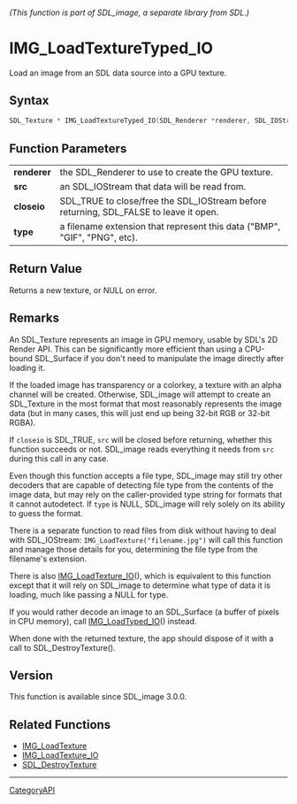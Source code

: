 ###### (This function is part of SDL_image, a separate library from SDL.)
# IMG_LoadTextureTyped_IO

Load an image from an SDL data source into a GPU texture.

## Syntax

```c
SDL_Texture * IMG_LoadTextureTyped_IO(SDL_Renderer *renderer, SDL_IOStream *src, SDL_bool closeio, const char *type);

```

## Function Parameters

|                  |                                                                                       |
| ---------------- | ------------------------------------------------------------------------------------- |
| **renderer**     | the SDL_Renderer to use to create the GPU texture.                                    |
| **src**          | an SDL_IOStream that data will be read from.                                          |
| **closeio**      | SDL_TRUE to close/free the SDL_IOStream before returning, SDL_FALSE to leave it open. |
| **type**         | a filename extension that represent this data ("BMP", "GIF", "PNG", etc).             |

## Return Value

Returns a new texture, or NULL on error.

## Remarks

An SDL_Texture represents an image in GPU memory, usable by SDL's 2D Render
API. This can be significantly more efficient than using a CPU-bound
SDL_Surface if you don't need to manipulate the image directly after
loading it.

If the loaded image has transparency or a colorkey, a texture with an alpha
channel will be created. Otherwise, SDL_image will attempt to create an
SDL_Texture in the most format that most reasonably represents the image
data (but in many cases, this will just end up being 32-bit RGB or 32-bit
RGBA).

If `closeio` is SDL_TRUE, `src` will be closed before returning, whether
this function succeeds or not. SDL_image reads everything it needs from
`src` during this call in any case.

Even though this function accepts a file type, SDL_image may still try
other decoders that are capable of detecting file type from the contents of
the image data, but may rely on the caller-provided type string for formats
that it cannot autodetect. If `type` is NULL, SDL_image will rely solely on
its ability to guess the format.

There is a separate function to read files from disk without having to deal
with SDL_IOStream: `IMG_LoadTexture("filename.jpg")` will call this
function and manage those details for you, determining the file type from
the filename's extension.

There is also [IMG_LoadTexture_IO](IMG_LoadTexture_IO)(), which is
equivalent to this function except that it will rely on SDL_image to
determine what type of data it is loading, much like passing a NULL for
type.

If you would rather decode an image to an SDL_Surface (a buffer of pixels
in CPU memory), call [IMG_LoadTyped_IO](IMG_LoadTyped_IO)() instead.

When done with the returned texture, the app should dispose of it with a
call to SDL_DestroyTexture().

## Version

This function is available since SDL_image 3.0.0.

## Related Functions

* [IMG_LoadTexture](IMG_LoadTexture)
* [IMG_LoadTexture_IO](IMG_LoadTexture_IO)
* [SDL_DestroyTexture](SDL_DestroyTexture)

----
[CategoryAPI](CategoryAPI)

